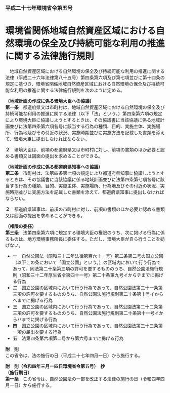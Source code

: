 ### 平成二十七年環境省令第五号  
# 環境省関係地域自然資産区域における自然環境の保全及び持続可能な利用の推進に関する法律施行規則  
　地域自然資産区域における自然環境の保全及び持続可能な利用の推進に関する法律（平成二十六年法律第八十五号）第四条第六項及び第七項並びに第十四条の規定に基づき、環境省関係地域自然資産区域における自然環境の保全及び持続可能な利用の推進に関する法律施行規則を次のように定める。  
  
**（地域計画の作成に係る環境大臣への協議）**  
**第一条**　都道府県又は市町村は、地域自然資産区域における自然環境の保全及び持続可能な利用の推進に関する法律（以下「法」という。）第四条第六項の規定により環境大臣に協議しようとするときは、その協議書に当該協議に係る地域計画並びに法第四条第六項各号に該当する行為の種類、目的、実施主体、実施場所、行為地及びその付近の状況、実施時期並びに実施方法を記載した書類を添えて、環境大臣に提出しなければならない。  
  
**２**　環境大臣は、前項の都道府県又は市町村に対し、前項の書類のほか必要と認める書類又は図面の提出を求めることができる。  
  
**（地域計画の作成に係る都道府県知事への協議）**  
**第二条**　市町村は、法第四条第七項の規定により都道府県知事に協議しようとするときは、その協議書に当該協議に係る地域計画並びに法第四条第七項各号に該当する行為の種類、目的、実施主体、実施場所、行為地及びその付近の状況、実施時期並びに実施方法を記載した書類を添えて、都道府県知事に提出しなければならない。  
  
**２**　都道府県知事は、前項の市町村に対し、前項の書類のほか必要と認める書類又は図面の提出を求めることができる。  
  
**（権限の委任）**  
**第三条**　法第四条第六項に規定する環境大臣の権限のうち、次に掲げる行為に係るものは、地方環境事務所長に委任する。ただし、環境大臣が自ら行うことを妨げない。  
* **一**　自然公園法（昭和三十二年法律第百六十一号）第二条第二号の国立公園（以下この条において「国立公園」という。）の区域内において行う行為であって、同法第二十条第三項の許可を要するもののうち、自然公園法施行規則（昭和三十二年厚生省令第四十一号）第二十条第九号イからチまでに掲げる行為  
* **二**　国立公園の区域内において行う行為であって、自然公園法第二十一条第三項の許可を要するもののうち、自然公園法施行規則第二十条第十号イからヘまでに掲げる行為  
* **三**　国立公園の区域内において行う行為であって、自然公園法第二十二条第三項の許可を要するもののうち、自然公園法施行規則第二十条第十一号イからハまでに掲げる行為  
* **四**　国立公園の区域内において行う行為であって、自然公園法第三十三条第一項の届出を要する行為  
* **五**　法第四条第六項第二号から第六号までに掲げる行為  
  
**附　則**  
この省令は、法の施行の日（平成二十七年四月一日）から施行する。  
  
**附　則（令和四年三月一四日環境省令第五号）　抄**  
**（施行期日）**  
**第一条**　この省令は、自然公園法の一部を改正する法律の施行の日（令和四年四月一日）から施行する。  
  

